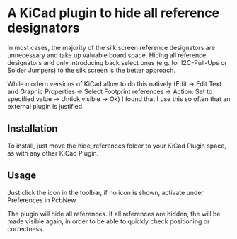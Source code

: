 # A KiCad plugin to hide all reference designators

In most cases, the majority of the silk screen reference designators are unnecessary and take up valuable board space. Hiding all reference designators	and only introducing back select ones (e.g. for I2C-Pull-Ups or Solder Jumpers) to the silk screen is the better approach.

While modern versions of KiCad allow to do this natively (Edit -> Edit Text and Graphic Properties -> Select Footprint references -> Action: Set to specified value -> Untick visible -> Ok) I found that I use this so often that an external plugin is justified.

## Installation

To install, just move the hide_references folder to your KiCad Plugin space, as with any other KiCad Plugin.

## Usage

Just click the icon in the toolbar, if no icon is shown, activate under Preferences in PcbNew.

The plugin will hide all references. If all references are hidden, the will be made visible again, in order to be able to quickly check positioning or correctness.